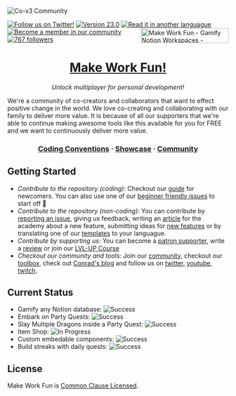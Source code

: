 ![Co-x3 Community](https://s3.us-west-2.amazonaws.com/secure.notion-static.com/ff38c465-8680-4691-a98d-e29f5764e9ae/Untitled.png?X-Amz-Algorithm=AWS4-HMAC-SHA256&X-Amz-Credential=AKIAT73L2G45O3KS52Y5%2F20211009%2Fus-west-2%2Fs3%2Faws4_request&X-Amz-Date=20211009T182825Z&X-Amz-Expires=86400&X-Amz-Signature=72a7dd599fe699afb9834e4f942cf84741299bc4fafc1fedfcac4139aa819101&X-Amz-SignedHeaders=host&response-content-disposition=filename%20%3D%22Untitled.png%22)

[![Follow us on Twitter!](https://img.shields.io/twitter/follow/thex3family?style=social)](https://twitter.com/thex3family)
[![Version 23.0](https://img.shields.io/badge/version-23.0-brightgreen)](https://www.makework.fun/new)
[![Read it in another languague](https://img.shields.io/badge/languages%20-5-orange)]()
[<img align="right" src="https://api.producthunt.com/widgets/embed-image/v1/featured.svg?post_id=314599&theme=light" alt="Make Work Fun - Gamify Notion Workspaces - Celebrate your wins + unlock multiplayer for personal growth | Product Hunt" style="width: 200px; height: 34px;" width="200" height="34" />](https://www.producthunt.com/newsletter/9234-make-work-fun-again&theme=light)
[![Become a member in our community](https://img.shields.io/static/v1?label=members&message=534&color=F5C400&style=flat&logo=guilded&logoColor=F5C400)](https://www.guilded.gg/thex3family)
[![767 followers](https://img.shields.io/static/v1?label=followers&message=770&color=yellowgreen&style=flat&logo=guilded&logoColor=F5C400)](https://www.guilded.gg/thex3family)


# <div align="center">  [Make Work Fun!](https://www.makework.fun/) </div>
*<div align="center"> Unlock multiplayer for personal development! </div>*

We're a community of co-creators and collaborators that want to effect positive change in the world. We love co-creating and collaborating with our family to deliver more value. It is because of all our supporters that we're able to continue making awesome tools like this available for you for FREE and we want to continuously deliver more value. 

### <div align="center"> [Coding Conventions](https://www.notion.so/thex3family/Professional-Devs-8dc8e7377f77494ea6816b22383490ff) · [Showcase](https://www.makework.fun) · [Community](https://join.co-x3.com) </div>


## Getting Started

- *Contribute to the repository (coding)*: Checkout our [guide](https://www.notion.so/thex3family/Make-Work-Fun-Onboarding-Resources-3051781ed95f4f5cbc1dd0450a9e7ab6) for newcomers. You can also use one of our [beginner friendly issues]() to start off 🚀
- *Contribute to the repository (non-coding)*: You can contribute by [reporting an issue](https://github.com/thex3family/family-connection/issues), giving us feedback, writing an [article](https://academy.co-x3.com/en/) for the academy about a new feature, submitting ideas for [new features](https://www.notion.so/thex3family/Co-x3-Family-Connection-Wishlist-4508b0bee89f4b64b72c9f6df27273a6) or by translating one of our [templates](https://toolbox.co-x3.com/#Courses) to your languague. 
- *Contribute by supporting us*: You can become a [patron supporter](https://toolbox.co-x3.com/support-us#subscription), write a [review](https://www.producthunt.com/posts/make-work-fun-gamify-notion-workspaces?utm_source=badge-review&utm_medium=badge&utm_souce=badge-make-work-fun-gamify-notion-workspaces#discussion-body) or join our [LVL-UP Course](https://toolbox.co-x3.com/product/lvl-up)
- *Checkout our community and tools*: Join our [community](https://join.co-x3.com), checkout our [toolbox](https://toolbox.co-x3.com), check out [Conrad's blog](https://conradlin.com/blog/) and follow us on [twitter](https://twitter.com/thex3family), [youtube](https://www.youtube.com/c/ConradLin/featured), [twitch](https://www.twitch.tv/thex3family).

## Current Status
- Gamify any Notion database: ![Success](https://img.shields.io/badge/-success-brightgreen)
- Embark on Party Quests: ![Success](https://img.shields.io/badge/-success-brightgreen)
- Slay Multiple Dragons inside a Party Quest: ![Success](https://img.shields.io/badge/-success-brightgreen)
- Item Shop: ![In Progress](https://img.shields.io/badge/-in%20progress-yellow)
- Custom embedable components: ![Success](https://img.shields.io/badge/-success-brightgreen)
- Build streaks with daily quests: ![Success](https://img.shields.io/badge/-success-brightgreen)

## License 
Make Work Fun is [Common Clause Licensed](https://commonsclause.com/).
